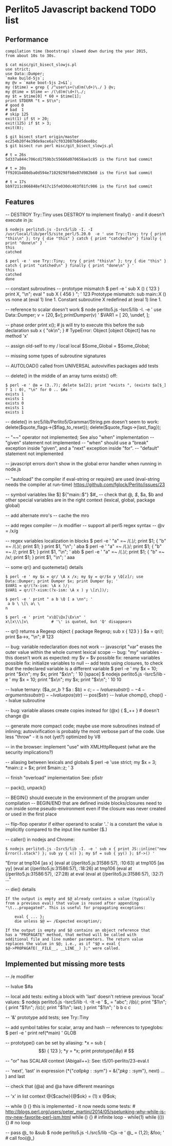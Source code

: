Perlito5 Javascript backend TODO list
=====================================

Performance
-----------

    compilation time (bootstrap) slowed down during the year 2015,
    from about 10s to 30s.

    $ cat misc/git_bisect_slowjs.pl
    use strict;
    use Data::Dumper;
    `make build-5js`;
    my @v = `make boot-5js 2>&1`;
    my ($time) = grep { /^user\s+(\d)m(\d+)\./ } @v;
    my @time = $time =~ /(\d)m(\d+)\./;
    my $t = $time[0] * 60 + $time[1];
    print STDERR "t = $t\n";
    # good 0
    # bad  1
    # skip 125
    exit(1) if $t > 20;
    exit(125) if $t > 3;
    exit(0);

    $ git bisect start origin/master ec254b20f4e39de9ace6a7cf032087b845dee8bc
    $ git bisect run perl misc/git_bisect_slowjs.pl

    # t = 26s
    5d337a844c706cd1759b3c55666d070658ae1c85 is the first bad commit

    # t = 20s
    ff9201b480dba0d594e71029298fb0e07d982b60 is the first bad commit

    # t = 17s
    bb97211c066848ef417c15fe030dc483f81fc986 is the first bad commit

Features
--------

-- DESTROY
    Try::Tiny uses DESTROY to implement finally() - and it doesn't execute in js:

    $ nodejs perlito5.js -Isrc5/lib -I. -I /usr/local/lib/perl5/site_perl/5.20.0  -e ' use Try::Tiny; try { print "this\n" }; try { die "this" } catch { print "catched\n" } finally { print "done\n" } ' 
    this
    catched
    
    $ perl -e ' use Try::Tiny;  try { print "this\n" }; try { die "this" } catch { print "catched\n" } finally { print "done\n" } ' 
    this
    catched
    done

-- constant subroutines
-- prototype mismatch
    $ perl -e ' sub X () { 123 } print X, "\n"; eval " sub X { 456 } "; '
    123
    Prototype mismatch: sub main::X () vs none at (eval 1) line 1.
    Constant subroutine X redefined at (eval 1) line 1.

-- reference to scalar doesn't work
    $ node perlito5.js -Isrc5/lib -I.  -e ' use Data::Dumper; $v = [20, \$v ]; print Dumper ($v) '
    $VAR1 = [
            20,
            \undef,
        ];

-- phase order
    print x();          # js will try to execute this before the sub declaration
    sub x { "ok\n"; }
    #  TypeError: Object [object Object] has no method 'x'

-- assign old-self to my / local
    local $Some_Global = $Some_Global;

-- missing some types of subroutine signatures

-- AUTOLOAD() called from UNIVERSAL autovivifies packages
    add tests

-- delete() in the middle of an array turns exists() off:

    $ perl -e ' @a = (3..7); delete $a[2]; print "exists ", (exists $a[$_] ? 1 : 0), "\n" for 0 .. $#a '
    exists 1
    exists 1
    exists 0
    exists 1
    exists 1

-- delete() in src5/lib/Perlito5/Grammar/String.pm doesn't seem to work:
    delete($quote_flags->{$flag_to_reset});
    delete($quote_flags->{last_flag});

-- "~~" operator not implemented; See also "when" implementation
-- "given" statement not implemented
-- "when" should use a "break" exception inside "given", and a "next" exception inside "for".
-- "default" statement not implemented

-- javascript errors don't show in the global error handler when running in node.js

-- "autoload" the compiler if eval-string or require() are used (eval-string needs the compiler at run-time)
    https://github.com/fglock/Perlito/issues/23

-- symbol variables like $] ${"main::\$"} $#_
-- check that @_, $_, $a, $b and other special variables are in the right context (lexical, global, package global)

-- add alternate mro's
-- cache the mro

-- add regex compiler
-- /x modifier
-- support all perl5 regex syntax
-- @v = /x/g

-- regex variables localization in blocks
    $ perl -e ' "a" =~ /(.)/; print $1; { "b" =~ /(.)/; print $1; } print $1, "\n"; '
    aba
    $ perl -e ' "a" =~ /(.)/; print $1; { "b" =~ //; print $1; } print $1, "\n"; '
    abb
    $ perl -e ' "a" =~ /(.)/; print $1; { "b" =~ /x/; print $1; } print $1, "\n"; '
    aaa

-- some qr() and quotemeta() details

    $ perl -e ' my $x = qr/ \A x /x; my $y = qr/$x y \Q[z]/; use Data::Dumper; print Dumper $x; print Dumper $y; '
    $VAR1 = qr/(?x-ism: \A x )/;
    $VAR1 = qr/(?-xism:(?x-ism: \A x ) y \[z\])/;

    $ perl -e ' print " a b \Q [ a \nn"; '
     a b \ \[\ a\ \
    n

    $ perl -e ' print "x\Q[\Qx]\Ex\n" '
    x\[x\\\]x\          # '\' is quoted, but 'Q' disappears

-- qr() returns a Regexp object
    {
        package Regexp;
        sub x { 123 }
    }
    $a = qr//;
    print $a->x, "\n";  # 123

-- bug: variable redeclaration does not work
-- javascript "var" erases the outer value within the whole current lexical scope
-- bug: "my" variables - this doesn't work as expected: my $v = $v
   possible fix: rename variables
   possible fix: initialize variables to null
-- add tests using closures, to check that the redeclared variable is a different variable
    $ perl   -e '  my $x = 10; print "$x\n"; my $x; print "$x\n"; '
    10
    [space]
    $ nodejs perlito5.js -Isrc5/lib  -e '  my $x = 10; print "$x\n"; my $x; print "$x\n"; '
    10
    10

-- lvalue ternary: ($a_or_b ? $a : $b) = $c;
-- lvalue substr()
-- 4-arguments substr()
-- lvalue pos($str)
-- pos($str)
-- lvalue chomp(), chop()
-- lvalue subroutine

-- bug: variable aliases create copies instead
    for (@x) { $_++ }   # doesn't change @x

-- generate more compact code; maybe use more subroutines instead of inlining;
   autovivification is probably the most verbose part of the code.
   Use less "throw" - it is not (yet?) optimized by V8

-- in the browser: implement "use" with XMLHttpRequest (what are the security implications?)

-- aliasing between lexicals and globals
    $ perl -e 'use strict; my $x = 3; *main::z = \$x; print $main::z; '
    3

-- finish "overload" implementation
    See: p5str

-- pack(), unpack()

-- BEGIN{} should execute in the environment of the program under compilation
-- BEGIN/END that are defined inside blocks/closures need to run inside some pseudo-environment
    even if the closure was never created or used in the first place

-- flip-flop operator
    if either operand to scalar '..' is a constant the value is implicitly compared to the input line number ($.)

-- caller() in nodejs and Chrome:

    $ nodejs perlito5.js -Isrc5/lib -I. -e ' sub x { print JS::inline("new Error().stack") }; sub yy { x() }; my $f = sub { yy() }; $f->() '

  "Error
    at tmp104 [as x] (eval at <anonymous> (/perlito5.js:31586:57), <anonymous>:10:63)
    at tmp105 [as yy] (eval at <anonymous> (/perlito5.js:31586:57), <anonymous>:18:26)
    at tmp106 (eval at <anonymous> (/perlito5.js:31586:57), <anonymous>:27:28)
    at eval (eval at <anonymous> (/perlito5.js:31586:57), <anonymous>:32:7)
    ..."

-- die() details

    If the output is empty and $@ already contains a value (typically
    from a previous eval) that value is reused after appending
    "\t...propagated". This is useful for propagating exceptions:

        eval { ... };
        die unless $@ =~ /Expected exception/;

    If the output is empty and $@ contains an object reference that
    has a "PROPAGATE" method, that method will be called with
    additional file and line number parameters. The return value
    replaces the value in $@; i.e., as if "$@ = eval {
    $@->PROPAGATE(__FILE__, __LINE__) };" were called.


Implemented but missing more tests
----------------------------------

-- /e modifier

-- lvalue $#a

-- local
   add tests:  exiting a block with 'last' doesn't retrieve previous 'local' values:
    $ nodejs perlito5.js -Isrc5/lib -I. -It  -e ' $_ = "abc"; /(b)/; print "$1\n"; { print "$1\n"; /(c)/; print "$1\n"; last; } print "$1\n"; '
    b
    b
    c
    c

-- '&' prototype
    add tests; see Try::Tiny

-- add symbol tables for scalar, array and hash
-- references to typeglobs:
    $ perl -e ' print ref(\*main) '
    GLOB

-- prototype() can be set by aliasing:
    *x = sub ($$) { 123 }; *y = *x;  print prototype(\&y)   # $$

-- "or" has SCALAR context (Abigail++):
    See: t5/01-perlito/23-eval.t

-- 'next', 'last' in expression
    (*{"${callpkg}::$sym"} = \&{"${pkg}::$sym"}, next)
    ... ) and last

-- check that \(@a) and \@a have different meanings

-- 'x' in list context
    @{$cache}{@$ok} = (1) x @$ok;

-- while () {}
    this is implemented - it now needs some tests:
    # http://blogs.perl.org/users/peter_martini/2014/05/spelunking-why-while-is-my-new-favorite-perl-ism.html
    while () {}     # infinite loop - while(1)
    while (()) {}   # no loop

-- pass @_ to &sub
    $ node perlito5.js -I./src5/lib -Cjs -e ' @_ = (1,2);  &foo; '
    # call foo(@_)


